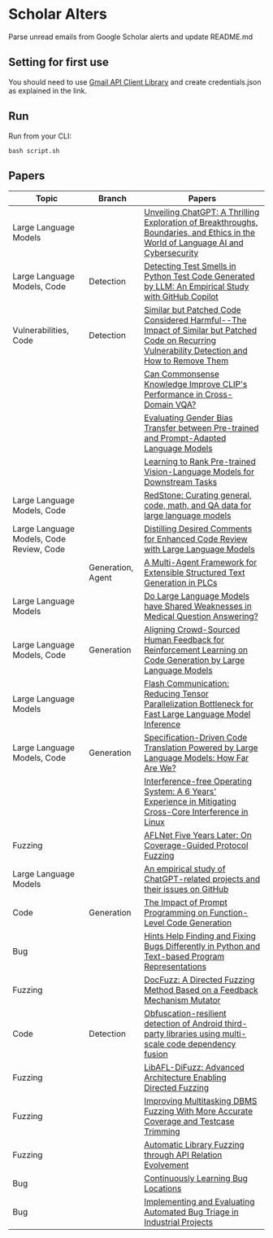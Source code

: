 # Scholar Alters
Parse unread emails from Google Scholar alerts and update README.md

## Setting for first use
You should need to use [Gmail API Client Library](https://developers.google.com/gmail/api/quickstart/python) and create
credentials.json as explained in the link.

## Run
Run from your CLI:
```
bash script.sh
```
## Papers

| Topic | Branch | Papers |
| --- | --- | --- |
| Large Language Models |  | [Unveiling ChatGPT: A Thrilling Exploration of Breakthroughs, Boundaries, and Ethics in the World of Language AI and Cybersecurity](https://scholar.google.com/scholar_url?url=http://uwjcs.org.pk/index.php/ojs/article/download/91/32&hl=en&sa=X&d=3725551731740151924&ei=RWJ3Z8jmL8yR6rQPmdmxyA0&scisig=AFWwaeY52JHXix6_LOVu7zDBV0_d&oi=scholaralrt&hist=apJ4fD8AAAAJ:10695555881282652625:AFWwaeakbu5Ta3HmdjfVean1AXL4&html=&pos=0&folt=cit) |
| Large Language Models, Code | Detection | [Detecting Test Smells in Python Test Code Generated by LLM: An Empirical Study with GitHub Copilot](https://scholar.google.com/scholar_url?url=https://www.researchgate.net/profile/Ivan-Machado-2/publication/385117950_Detecting_Test_Smells_in_Python_Test_Code_Generated_by_LLM_An_Empirical_Study_with_GitHub_Copilot/links/674f5660a7fbc259f1aacf16/Detecting-Test-Smells-in-Python-Test-Code-Generated-by-LLM-An-Empirical-Study-with-GitHub-Copilot.pdf&hl=en&sa=X&d=2731459790702756978&ei=RmJ3Z_b9A76_y9YP1YLqoQw&scisig=AFWwaeZt40BK_AvH5duwcFCNfchU&oi=scholaralrt&hist=apJ4fD8AAAAJ:16488056128958629805:AFWwaeZVy5biUXZBZUZeh3-Oz0_I&html=&pos=0&folt=rel) |
| Vulnerabilities, Code | Detection | [Similar but Patched Code Considered Harmful--The Impact of Similar but Patched Code on Recurring Vulnerability Detection and How to Remove Them](https://scholar.google.com/scholar_url?url=https://arxiv.org/pdf/2412.20740&hl=vi&sa=X&d=5893817431564571310&ei=RWJ3Z8vVPJPIy9YPl4m-gA8&scisig=AFWwaebAHNqSB20a4kQXFwE0h-Au&oi=scholaralrt&hist=apJ4fD8AAAAJ:13534924455939102554:AFWwaeZN-y-gtbFtywJ0Xio3nYxl&html=&pos=0&folt=cit) |
|  |  | [Can Commonsense Knowledge Improve CLIP's Performance in Cross-Domain VQA?](https://scholar.google.com/scholar_url?url=https://dl.acm.org/doi/pdf/10.1145/3702250.3702265&hl=en&sa=X&d=17759991665565234655&ei=RWJ3Z9ToJ-i96rQP4aet-Qk&scisig=AFWwaeYYB6uI151mN2f7bzgwYWF2&oi=scholaralrt&hist=apJ4fD8AAAAJ:3096313017463695374:AFWwaeb8R4GEV1B4xk_Cz2b6H7gj&html=&pos=0&folt=rel) |
|  |  | [Evaluating Gender Bias Transfer between Pre-trained and Prompt-Adapted Language Models](https://scholar.google.com/scholar_url?url=https://arxiv.org/pdf/2412.03537%3F&hl=en&sa=X&d=16583341002820825474&ei=RWJ3Z9ToJ-i96rQP4aet-Qk&scisig=AFWwaeYpGBLO0gyNvlk7T2aEoO5H&oi=scholaralrt&hist=apJ4fD8AAAAJ:3096313017463695374:AFWwaeb8R4GEV1B4xk_Cz2b6H7gj&html=&pos=1&folt=rel) |
|  |  | [Learning to Rank Pre-trained Vision-Language Models for Downstream Tasks](https://scholar.google.com/scholar_url?url=https://arxiv.org/abs/2412.20682&hl=en&sa=X&d=883893963226055687&ei=RWJ3Z9ToJ-i96rQP4aet-Qk&scisig=AFWwaebSkjVIDf0atl2Wq_oDSjsJ&oi=scholaralrt&hist=apJ4fD8AAAAJ:3096313017463695374:AFWwaeb8R4GEV1B4xk_Cz2b6H7gj&html=&pos=2&folt=rel) |
| Large Language Models, Code |  | [RedStone: Curating general, code, math, and QA data for large language models](https://scholar.google.com/scholar_url?url=https://arxiv.org/pdf/2412.03398&hl=en&sa=X&d=16797635734320915105&ei=RWJ3Z9ToJ-i96rQP4aet-Qk&scisig=AFWwaeazyTZu3roIz_NKCSo3CKoo&oi=scholaralrt&hist=apJ4fD8AAAAJ:3096313017463695374:AFWwaeb8R4GEV1B4xk_Cz2b6H7gj&html=&pos=3&folt=rel) |
| Large Language Models, Code Review, Code |  | [Distilling Desired Comments for Enhanced Code Review with Large Language Models](https://scholar.google.com/scholar_url?url=https://arxiv.org/pdf/2412.20340&hl=en&sa=X&d=3158577443990205346&ei=RWJ3Z9ToJ-i96rQP4aet-Qk&scisig=AFWwaeZjhCrCsCNyXbYKnfRXTcfd&oi=scholaralrt&hist=apJ4fD8AAAAJ:3096313017463695374:AFWwaeb8R4GEV1B4xk_Cz2b6H7gj&html=&pos=4&folt=rel) |
|  | Generation, Agent | [A Multi-Agent Framework for Extensible Structured Text Generation in PLCs](https://scholar.google.com/scholar_url?url=https://arxiv.org/pdf/2412.02410&hl=en&sa=X&d=17006861475835958904&ei=RWJ3Z9ToJ-i96rQP4aet-Qk&scisig=AFWwaeZ6VrvdxaKcZrukrsRj_0TN&oi=scholaralrt&hist=apJ4fD8AAAAJ:3096313017463695374:AFWwaeb8R4GEV1B4xk_Cz2b6H7gj&html=&pos=5&folt=rel) |
| Large Language Models |  | [Do Large Language Models have Shared Weaknesses in Medical Question Answering?](https://scholar.google.com/scholar_url?url=https://openreview.net/pdf%3Fid%3DZjQ04tsRQl&hl=en&sa=X&d=6075401327447468481&ei=RWJ3Z9ToJ-i96rQP4aet-Qk&scisig=AFWwaebY4AWSPmmwY2rgO_AGW2D0&oi=scholaralrt&hist=apJ4fD8AAAAJ:3096313017463695374:AFWwaeb8R4GEV1B4xk_Cz2b6H7gj&html=&pos=6&folt=rel) |
| Large Language Models, Code | Generation | [Aligning Crowd-Sourced Human Feedback for Reinforcement Learning on Code Generation by Large Language Models](https://scholar.google.com/scholar_url?url=https://ieeexplore.ieee.org/abstract/document/10818581/&hl=en&sa=X&d=15397876046075985748&ei=RWJ3Z9ToJ-i96rQP4aet-Qk&scisig=AFWwaeYZM-dcwJexRGdsiwy_DM0C&oi=scholaralrt&hist=apJ4fD8AAAAJ:3096313017463695374:AFWwaeb8R4GEV1B4xk_Cz2b6H7gj&html=&pos=7&folt=rel) |
| Large Language Models |  | [Flash Communication: Reducing Tensor Parallelization Bottleneck for Fast Large Language Model Inference](https://scholar.google.com/scholar_url?url=https://arxiv.org/pdf/2412.04964%3F&hl=en&sa=X&d=2419647612031317505&ei=RWJ3Z9ToJ-i96rQP4aet-Qk&scisig=AFWwaeZnS1F2UW-TatAhPiog87Yh&oi=scholaralrt&hist=apJ4fD8AAAAJ:3096313017463695374:AFWwaeb8R4GEV1B4xk_Cz2b6H7gj&html=&pos=8&folt=rel) |
| Large Language Models, Code | Generation | [Specification-Driven Code Translation Powered by Large Language Models: How Far Are We?](https://scholar.google.com/scholar_url?url=https://arxiv.org/pdf/2412.04590&hl=en&sa=X&d=13967159843021823275&ei=RWJ3Z9ToJ-i96rQP4aet-Qk&scisig=AFWwaeawqUzhyDHHliR3mIVgb1pt&oi=scholaralrt&hist=apJ4fD8AAAAJ:3096313017463695374:AFWwaeb8R4GEV1B4xk_Cz2b6H7gj&html=&pos=9&folt=rel) |
|  |  | [Interference-free Operating System: A 6 Years' Experience in Mitigating Cross-Core Interference in Linux](https://scholar.google.com/scholar_url?url=https://arxiv.org/pdf/2412.18104&hl=en&sa=X&d=17968140623520847230&ei=RWJ3Z9_xKvuh6rQPosHk8Ag&scisig=AFWwaeZrZ31gH8y1yz3IuXTBnTii&oi=scholaralrt&hist=apJ4fD8AAAAJ:5778505219825515303:AFWwaeaDDOggOneW-z6K3HLjAzuP&html=&pos=2&folt=cit) |
| Fuzzing |  | [AFLNet Five Years Later: On Coverage-Guided Protocol Fuzzing](https://scholar.google.com/scholar_url?url=https://arxiv.org/pdf/2412.20324&hl=en&sa=X&d=11535175686300156639&ei=RWJ3Z9_xKvuh6rQPosHk8Ag&scisig=AFWwaeYSByy0dP1TnkHBpo3GkOEt&oi=scholaralrt&hist=apJ4fD8AAAAJ:5778505219825515303:AFWwaeaDDOggOneW-z6K3HLjAzuP&html=&pos=3&folt=cit) |
| Large Language Models |  | [An empirical study of ChatGPT-related projects and their issues on GitHub](https://scholar.google.com/scholar_url?url=https://www.sciencedirect.com/science/article/pii/S0957417424029804&hl=vi&sa=X&d=11199540563069416920&ei=RWJ3Z6vyOcq8y9YPrOqMwQw&scisig=AFWwaebVOfUIBYD7c_LgsiHrfyPK&oi=scholaralrt&hist=apJ4fD8AAAAJ:11355862984917483435:AFWwaeZvT_NNWQMu4_zZrEW644gW&html=&pos=3&folt=rel) |
| Code | Generation | [The Impact of Prompt Programming on Function-Level Code Generation](https://scholar.google.com/scholar_url?url=https://arxiv.org/abs/2412.20545&hl=vi&sa=X&d=4865103136297994399&ei=RWJ3Z6vyOcq8y9YPrOqMwQw&scisig=AFWwaeYZgxha-iKEn-S8bOb8poto&oi=scholaralrt&hist=apJ4fD8AAAAJ:11355862984917483435:AFWwaeZvT_NNWQMu4_zZrEW644gW&html=&pos=5&folt=rel) |
| Bug |  | [Hints Help Finding and Fixing Bugs Differently in Python and Text-based Program Representations](https://scholar.google.com/scholar_url?url=https://arxiv.org/pdf/2412.12471&hl=en&sa=X&d=3756718058725883961&ei=RWJ3Z_GaLpXMy9YPtLKRsQ8&scisig=AFWwaeala_dhR38uAq39QoSNhaHP&oi=scholaralrt&hist=apJ4fD8AAAAJ:8900472388513427833:AFWwaeZM7Y6I9R2ROVLnk31jdyVz&html=&pos=3&folt=rel) |
| Fuzzing |  | [DocFuzz: A Directed Fuzzing Method Based on a Feedback Mechanism Mutator](https://scholar.google.com/scholar_url?url=https://onlinelibrary.wiley.com/doi/pdf/10.1155/int/7931792&hl=en&sa=X&d=18402175620525564046&ei=RWJ3Z_GaLpXMy9YPtLKRsQ8&scisig=AFWwaeYGh5JpZg6Tuqlpicp7ao4N&oi=scholaralrt&hist=apJ4fD8AAAAJ:8900472388513427833:AFWwaeZM7Y6I9R2ROVLnk31jdyVz&html=&pos=4&folt=rel) |
| Code | Detection | [Obfuscation-resilient detection of Android third-party libraries using multi-scale code dependency fusion](https://scholar.google.com/scholar_url?url=https://www.sciencedirect.com/science/article/pii/S1566253524006869&hl=en&sa=X&d=2559197298046171759&ei=RWJ3Z_GaLpXMy9YPtLKRsQ8&scisig=AFWwaeYRb3me0vKXVHAfMdDynJ73&oi=scholaralrt&hist=apJ4fD8AAAAJ:8900472388513427833:AFWwaeZM7Y6I9R2ROVLnk31jdyVz&html=&pos=6&folt=rel) |
| Fuzzing |  | [LibAFL-DiFuzz: Advanced Architecture Enabling Directed Fuzzing](https://scholar.google.com/scholar_url?url=https://arxiv.org/pdf/2412.19143&hl=en&sa=X&d=3101889757023432214&ei=RWJ3Z9udOJ7Iy9YP1bSDiQY&scisig=AFWwaebS5F_tLRM868HKfDct70t8&oi=scholaralrt&hist=apJ4fD8AAAAJ:11137134570824175991:AFWwaeZJgvZkFmSwNlRigHvrI7d8&html=&pos=0&folt=rel) |
| Fuzzing |  | [Improving Multitasking DBMS Fuzzing With More Accurate Coverage and Testcase Trimming](https://scholar.google.com/scholar_url?url=https://ieeexplore.ieee.org/abstract/document/10812868/&hl=en&sa=X&d=95705364255528220&ei=RWJ3Z9udOJ7Iy9YP1bSDiQY&scisig=AFWwaeYfPg9E9BpLuogO1t_-VpYN&oi=scholaralrt&hist=apJ4fD8AAAAJ:11137134570824175991:AFWwaeZJgvZkFmSwNlRigHvrI7d8&html=&pos=1&folt=rel) |
| Fuzzing |  | [Automatic Library Fuzzing through API Relation Evolvement](https://scholar.google.com/scholar_url?url=https://chluo1997.github.io/papers/ndss25_nexzzer.pdf&hl=en&sa=X&d=4198080088590541661&ei=RWJ3Z9udOJ7Iy9YP1bSDiQY&scisig=AFWwaebasey_exWLx9AlBqoz0hMs&oi=scholaralrt&hist=apJ4fD8AAAAJ:11137134570824175991:AFWwaeZJgvZkFmSwNlRigHvrI7d8&html=&pos=2&folt=rel) |
| Bug |  | [Continuously Learning Bug Locations](https://scholar.google.com/scholar_url?url=https://arxiv.org/pdf/2412.11289&hl=vi&sa=X&d=10241782950335301617&ei=RmJ3Z67GAoCX6rQPjNn28Q0&scisig=AFWwaeaW8GUjtT6cYUhodlwK08S6&oi=scholaralrt&hist=apJ4fD8AAAAJ:16065687014273664109:AFWwaeYpvD7V4gPm0ywHhNT6YvSk&html=&pos=0&folt=rel) |
| Bug |  | [Implementing and Evaluating Automated Bug Triage in Industrial Projects](https://scholar.google.com/scholar_url?url=https://ieeexplore.ieee.org/iel8/6287639/6514899/10804808.pdf&hl=vi&sa=X&d=17139319124461977395&ei=RmJ3Z67GAoCX6rQPjNn28Q0&scisig=AFWwaeZ10Nuy9bAww_eECI2Kcokb&oi=scholaralrt&hist=apJ4fD8AAAAJ:16065687014273664109:AFWwaeYpvD7V4gPm0ywHhNT6YvSk&html=&pos=3&folt=rel) |
